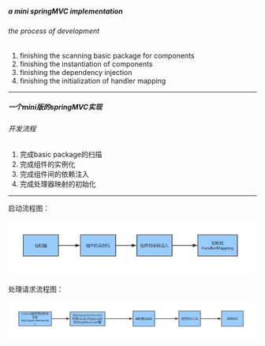##### a mini springMVC implementation
###### the process of development
1. finishing the scanning basic package for components
2. finishing the instantiation of components
3. finishing the dependency injection
4. finishing the initialization of handler mapping
---
##### 一个mini版的springMVC实现
###### 开发流程
1. 完成basic package的扫描
2. 完成组件的实例化
3. 完成组件间的依赖注入
4. 完成处理器映射的初始化
---
启动流程图：

![startup](assets/startUp.png)

处理请求流程图：

![process request](assets/processRequest.png)
